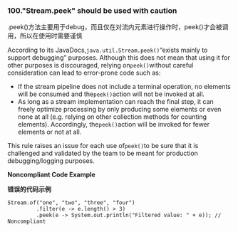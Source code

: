 ### 100."Stream.peek" should be used with caution

.peek()方法主要用于debug，而且仅在对流内元素进行操作时，peek()才会被调用，所以在使用时需要谨慎

According to its JavaDocs,`java.util.Stream.peek()`“exists mainly to support debugging” purposes. Although this does not mean that using it for other purposes is discouraged, relying on`peek()`without careful consideration can lead to error-prone code such as:

-   If the stream pipeline does not include a terminal operation, no elements will be consumed and the`peek()`action will not be invoked at all.
-   As long as a stream implementation can reach the final step, it can freely optimize processing by only producing some elements or even none at all (e.g. relying on other collection methods for counting elements). Accordingly, the`peek()`action will be invoked for fewer elements or not at all.

This rule raises an issue for each use of`peek()`to be sure that it is challenged and validated by the team to be meant for production debugging/logging purposes.

**Noncompliant Code Example**

**错误的代码示例**

```
Stream.of("one", "two", "three", "four")
         .filter(e -> e.length() > 3)
         .peek(e -> System.out.println("Filtered value: " + e)); // Noncompliant
```

